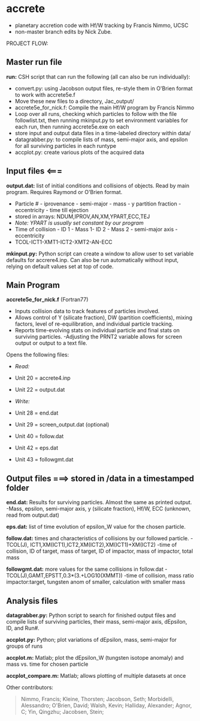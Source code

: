 # accrete
- planetary accretion code with Hf/W tracking by Francis Nimmo, UCSC
- non-master branch edits by Nick Zube.

PROJECT FLOW:

## Master run file
**run:** CSH script that can run the following (all can also be run individually):
- convert.py: using Jacobson output files, re-style them in O'Brien format to work with accrete5e.f
- Move these new files to a directory, Jac_output/
- accrete5e_for_nick.f: Compile the main Hf/W program by Francis Nimmo
- Loop over all runs, checking which particles to follow with the file followlist.txt, then running mkinput.py to set environment variables for each run, then running accrete5e.exe on each
- store input and output data files in a time-labeled directory within data/
- datagrabber.py: to compile lists of mass, semi-major axis, and epsilon for all surviving particles in each runtype
- accplot.py: create various plots of the acquired data

## Input files   <===
**output.dat:** list of initial conditions and collisions of objects. Read by main program. Requires Raymond or O'Brien format.

- Particle # - iprovenance - semi-major - mass - y partition fraction - eccentricity - time till ejection
- stored in arrays: NDUM,IPROV,AN,XM,YPART,ECC,TEJ
- *Note: YPART is usually set constant by our program*
- Time of collision - ID 1 - Mass 1- ID 2 - Mass 2 - semi-major axis - eccentricity
- TCOL-ICT1-XMT1-ICT2-XMT2-AN-ECC

**mkinput.py:** Python script can create a window to allow user to set variable defaults for accrere4.inp. Can also be run automatically without input, relying on default values set at top of code.

## Main Program
**accrete5e_for_nick.f** (Fortran77)
- Inputs collision data to track features of particles involved.
- Allows control of Y (silicate fraction), DW (partition coefficients),
mixing factors, level of re-equilibration, and individual particle tracking.
- Reports time-evolving stats on individual particle and final stats on
surviving particles.
-Adjusting the PRNT2 variable allows for screen output or output to a text file.

Opens the following files:

- *Read:*
- Unit 20 = accrete4.inp
- Unit 22 = output.dat

- *Write:*
- Unit 28 = end.dat
- Unit 29 = screen_output.dat (optional)
- Unit 40 = follow.dat
- Unit 42 = eps.dat
- Unit 43 = followgmt.dat

## Output files ===> stored in /data in a timestamped folder
**end.dat:** Results for surviving particles. Almost the same as printed output.
-Mass, epsilon, semi-major axis, y (silicate fraction), Hf/W, ECC (unknown, read from output.dat)

**eps.dat:** list of time evolution of epsilon_W value for the chosen particle.

**follow.dat:** times and characteristics of collisions by our followed particle.
-TCOL(J), ICT1,XM(ICT1),ICT2,XM(ICT2),XM(ICT1)+XM(ICT2)
-time of collision, ID of target, mass of target, ID of impactor, mass of impactor, total mass

**followgmt.dat:** more values for the same collisions in follow.dat
-TCOL(J),GAMT,EPSTT,0.3*(3.+LOG10(XMMT))
-time of collision, mass ratio impactor:target, tungsten anom of smaller, calculation with smaller mass 

## Analysis files
**datagrabber.py:** Python script to search for finished output files and compile lists of surviving particles, their mass, semi-major axis, dEpsilon, ID, and Run#.

**accplot.py:** Python; plot variations of dEpsilon, mass, semi-major for groups of runs

**accplot.m:** Matlab; plot the dEpsilon_W (tungsten isotope anomaly) and mass vs. time for chosen particle

**accplot_compare.m:** Matlab; allows plotting of multiple datasets at once

Other contributors:
> Nimmo, Francis;
Kleine, Thorsten;
Jacobson, Seth;
Morbidelli, Alessandro;
O'Brien, David;
Walsh, Kevin;
Halliday, Alexander;
Agnor, C;
Yin, Qingzhu;
Jacobsen, Stein;

